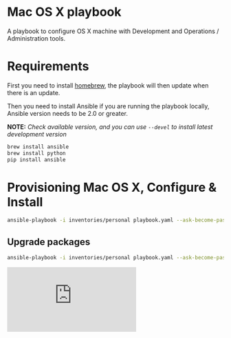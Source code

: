 Mac OS X playbook
=================

A playbook to configure OS X machine with Development and Operations / Administration tools.

# Requirements

First you need to install [homebrew](http://brew.sh/), the playbook will then update when there is an update.

Then you need to install Ansible if you are running the playbook locally, Ansible version needs to be 2.0 or greater.

__NOTE:__ _Check available version, and you can use `--devel` to install latest development version_

```bash
brew install ansible
brew install python
pip install ansible
```

# Provisioning Mac OS X, Configure & Install

```bash
ansible-playbook -i inventories/personal playbook.yaml --ask-become-pass -D
```

## Upgrade packages

```bash
ansible-playbook -i inventories/personal playbook.yaml --ask-become-pass -D -e pkg_state=latest
```

[![Analytics](https://ga-beacon.appspot.com/UA-45599204-2/README.md)](https://github.com/pmarques/ansible-mac-playbook)
